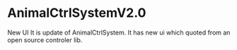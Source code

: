 # AnimalCtrlSystemV2.0
New UI
It is update of AnimalCtrlSystem.
It has new ui which quoted from an open source controler lib. 
